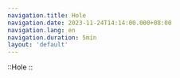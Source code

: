 ```yaml
---
navigation.title: Hole
navigation.date: 2023-11-24T14:14:00.000+08:00
navigation.lang: en
navigation.duration: 5min
layout: 'default'
---
```


::Hole
::

